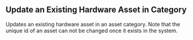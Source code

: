 Update an Existing Hardware Asset in Category
---------------------------------------------
Updates an existing hardware asset in an asset category. Note that
the unique id of an asset can not be changed once it exists in the 
system.